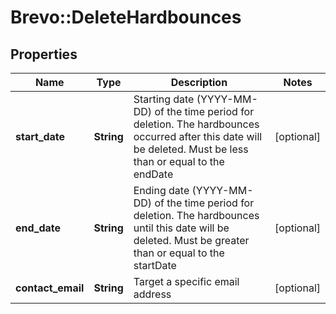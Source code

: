 # Brevo::DeleteHardbounces

## Properties
Name | Type | Description | Notes
------------ | ------------- | ------------- | -------------
**start_date** | **String** | Starting date (YYYY-MM-DD) of the time period for deletion. The hardbounces occurred after this date will be deleted. Must be less than or equal to the endDate | [optional] 
**end_date** | **String** | Ending date (YYYY-MM-DD) of the time period for deletion. The hardbounces until this date will be deleted. Must be greater than or equal to the startDate | [optional] 
**contact_email** | **String** | Target a specific email address | [optional] 


